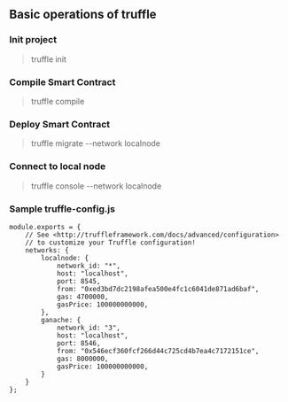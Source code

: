 ## Basic operations of truffle

### Init project
>truffle init

### Compile Smart Contract
>truffle compile

### Deploy Smart Contract
>truffle migrate --network localnode

### Connect to local node
>truffle console --network localnode

### Sample truffle-config.js
```
module.exports = {
    // See <http://truffleframework.com/docs/advanced/configuration>
    // to customize your Truffle configuration!
    networks: {
        localnode: {
            network_id: "*",
            host: "localhost",
            port: 8545,
            from: "0xed3bd7dc2198afea500e4fc1c6041de871ad6baf",
            gas: 4700000,
            gasPrice: 100000000000,
        },
        ganache: {
            network_id: "3",
            host: "localhost",
            port: 8546,
            from: "0x546ecf360fcf266d44c725cd4b7ea4c7172151ce",
            gas: 8000000,
            gasPrice: 100000000000,
        }
    }
};
```
